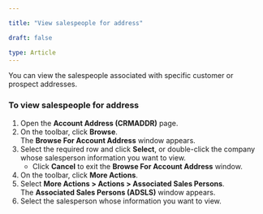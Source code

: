 ```yaml
---

title: "View salespeople for address"  

draft: false 

type: Article
---
```


You can view the salespeople associated with specific customer or prospect addresses.

### To view salespeople for address

1. Open the **Account Address (CRMADDR)** page.  
2. On the toolbar, click **Browse**.  
   The **Browse For Account Address** window appears.  
3. Select the required row and click **Select**, or double-click the company whose salesperson information you want to view.  
   - Click **Cancel** to exit the **Browse For Account Address** window.  
4. On the toolbar, click **More Actions**.  
5. Select **More Actions > Actions > Associated Sales Persons**.  
   The **Associated Sales Persons (ADSLS)** window appears.
6. Select the salesperson whose information you want to view.

